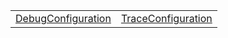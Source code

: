 |                                                                                                         |                                                                                                         |
| ------------------------------------------------------------------------------------------------------- | ------------------------------------------------------------------------------------------------------- |
| [DebugConfiguration](https://hamedfathi.gitbook.io/aurelia-2-doc-api/debug/variable/debugconfiguration) | [TraceConfiguration](https://hamedfathi.gitbook.io/aurelia-2-doc-api/debug/variable/traceconfiguration) |